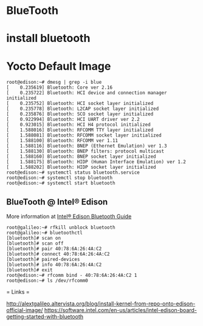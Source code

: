 BlueTooth
==

#  install bluetooth
# Yocto Default Image

    root@edison:~# dmesg | grep -i blue
    [    0.235619] Bluetooth: Core ver 2.16
    [    0.235722] Bluetooth: HCI device and connection manager initialized
    [    0.235752] Bluetooth: HCI socket layer initialized
    [    0.235778] Bluetooth: L2CAP socket layer initialized
    [    0.235876] Bluetooth: SCO socket layer initialized
    [    0.922994] Bluetooth: HCI UART driver ver 2.2
    [    0.923015] Bluetooth: HCI H4 protocol initialized
    [    1.588016] Bluetooth: RFCOMM TTY layer initialized
    [    1.588081] Bluetooth: RFCOMM socket layer initialized
    [    1.588100] Bluetooth: RFCOMM ver 1.11
    [    1.588116] Bluetooth: BNEP (Ethernet Emulation) ver 1.3
    [    1.588130] Bluetooth: BNEP filters: protocol multicast
    [    1.588160] Bluetooth: BNEP socket layer initialized
    [    1.588175] Bluetooth: HIDP (Human Interface Emulation) ver 1.2
    [    1.588202] Bluetooth: HIDP socket layer initialized
    root@edison:~# systemctl status bluetooth.service
    root@edison:~# systemctl stop bluetooth
    root@edison:~# systemctl start bluetooth

## BlueTooth @ Intel® Edison

More information at [Intel® Edison Bluetooth Guide](http://download.intel.com/support/edison/sb/edisonbluetooth_331704004.pdf)

    root@galileo:~# rfkill unblock bluetooth
    root@galileo:~# bluetoothctl
    [bluetooth]# scan on
    [bluetooth]# scan off
    [bluetooth]# pair 40:78:6A:26:4A:C2
    [bluetooth]# connect 40:78:6A:26:4A:C2
    [bluetooth]# paired-devices
    [bluetooth]# info 40:78:6A:26:4A:C2
    [bluetooth]# exit
    root@edison:~# rfcomm bind - 40:78:6A:26:4A:C2 1
    root@edison:~# ls /dev/rfcomm0

= Links =

http://alextgalileo.altervista.org/blog/install-kernel-from-repo-onto-edison-official-image/
https://software.intel.com/en-us/articles/intel-edison-board-getting-started-with-bluetooth
